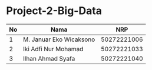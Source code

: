 # Project-2-Big-Data

| No | Nama | NRP |
|---|---|---|
| 1 | M. Januar Eko Wicaksono | 50272221006 |
| 2 | Iki Adfi Nur Mohamad | 50272221033 |
| 3 | Ilhan Ahmad Syafa | 50272221040 |
